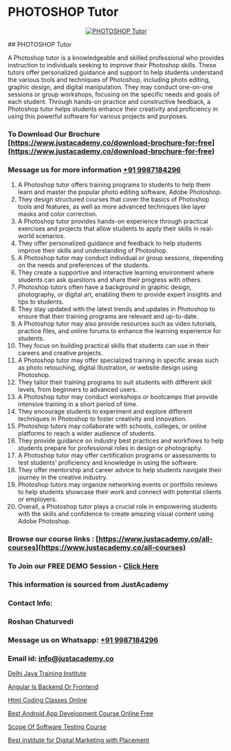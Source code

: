 # PHOTOSHOP Tutor

<p align="center">
  <a href="https://justacademy.co/all-courses">
    <img src="https://i.ibb.co/P5KtSQ2/ui-ux.png" alt="PHOTOSHOP Tutor">
  </a>
</p>
## PHOTOSHOP Tutor

A Photoshop tutor is a knowledgeable and skilled professional who provides instruction to individuals seeking to improve their Photoshop skills. These tutors offer personalized guidance and support to help students understand the various tools and techniques of Photoshop, including photo editing, graphic design, and digital manipulation. They may conduct one-on-one sessions or group workshops, focusing on the specific needs and goals of each student. Through hands-on practice and constructive feedback, a Photoshop tutor helps students enhance their creativity and proficiency in using this powerful software for various projects and purposes.
### To Download Our Brochure [https://www.justacademy.co/download-brochure-for-free](https://www.justacademy.co/download-brochure-for-free)
### Message us for more information [+91 9987184296](https://api.whatsapp.com/send?phone=919987184296)
1) A Photoshop tutor offers training programs to students to help them learn and master the popular photo editing software, Adobe Photoshop.
2) They design structured courses that cover the basics of Photoshop tools and features, as well as more advanced techniques like layer masks and color correction.
3) A Photoshop tutor provides hands-on experience through practical exercises and projects that allow students to apply their skills in real-world scenarios.
4) They offer personalized guidance and feedback to help students improve their skills and understanding of Photoshop.
5) A Photoshop tutor may conduct individual or group sessions, depending on the needs and preferences of the students.
6) They create a supportive and interactive learning environment where students can ask questions and share their progress with others.
7) Photoshop tutors often have a background in graphic design, photography, or digital art, enabling them to provide expert insights and tips to students.
8) They stay updated with the latest trends and updates in Photoshop to ensure that their training programs are relevant and up-to-date.
9) A Photoshop tutor may also provide resources such as video tutorials, practice files, and online forums to enhance the learning experience for students.
10) They focus on building practical skills that students can use in their careers and creative projects.
11) A Photoshop tutor may offer specialized training in specific areas such as photo retouching, digital illustration, or website design using Photoshop.
12) They tailor their training programs to suit students with different skill levels, from beginners to advanced users.
13) A Photoshop tutor may conduct workshops or bootcamps that provide intensive training in a short period of time.
14) They encourage students to experiment and explore different techniques in Photoshop to foster creativity and innovation.
15) Photoshop tutors may collaborate with schools, colleges, or online platforms to reach a wider audience of students.
16) They provide guidance on industry best practices and workflows to help students prepare for professional roles in design or photography.
17) A Photoshop tutor may offer certification programs or assessments to test students' proficiency and knowledge in using the software.
18) They offer mentorship and career advice to help students navigate their journey in the creative industry.
19) Photoshop tutors may organize networking events or portfolio reviews to help students showcase their work and connect with potential clients or employers.
20) Overall, a Photoshop tutor plays a crucial role in empowering students with the skills and confidence to create amazing visual content using Adobe Photoshop.

### Browse our course links : [https://www.justacademy.co/all-courses](https://www.justacademy.co/all-courses) 
### To Join our FREE DEMO Session - [Click Here](https://www.justacademy.co/register-for-course-demo)


### This information is sourced from JustAcademy
### Contact Info:
### Roshan Chaturvedi
### Message us on Whatsapp: [+91 9987184296](https://api.whatsapp.com/send?phone=919987184296)
### Email id: [info@justacademy.co](mailto:info@justacademy.co)
                
[Delhi Java Training Institute](https://www.linkedin.com/pulse/delhi-java-training-institute-justacademy-san-jose-dpfje?trackingId=16UWKgpIU1Q44GqOHV07BQ%3D%3D&lipi=urn%3Ali%3Apage%3Ad_flagship3_company_admin%3BEWeMkO%2BuSGSAlnCbMCSomw%3D%3D)

[Angular Is Backend Or Frontend](https://www.linkedin.com/pulse/angular-backend-frontend-justacademy-mumbai-ukxsc?trackingId=1X6Rs%2FPrMCCaqJsbySMkmw%3D%3D&lipi=urn%3Ali%3Apage%3Ad_flagship3_showcase_admin%3B%2Fp6Xeq9yQHuq%2BIOH7VpqxQ%3D%3D)

[Html Coding Classes Online](https://medium.com/@prempja40/html-coding-classes-online-a78dac3bd742)

[Best Android App Development Course Online Free](https://medium.com/@mahi3106/best-android-app-development-course-online-free-047734e063bc)

[Scope Of Software Testing Course](https://justacademyin.github.io/justacademy/scope-of-software-testing-course)

[Best institute for Digital Marketing with Placement](https://justacademyin.github.io/justacademy/best-institute-for-digital-marketing-with-placement)

